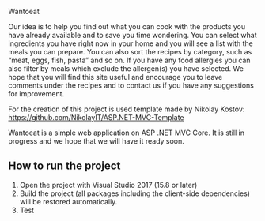 ﻿Wantoeat

Our idea is to help you find out what you can cook with the products you have already available and to save you time wondering. You can select what ingredients you have right now in your home and you will see a list with the meals you can prepare.
You can also sort the recipes by category, such as “meat, eggs, fish, pasta” and so on. If you have any food allergies you can also filter by meals which exclude the allergen(s) you have selected.
We hope that you will find this site useful and encourage you to leave comments under the recipes and to contact us if you have any suggestions for improvement.

For the creation of this project is used template made by Nikolay Kostov:
https://github.com/NikolayIT/ASP.NET-MVC-Template

Wantoeat is a simple web application on ASP .NET MVC Core.
It is still in progress and we hope that we will have it ready soon. 


## How to run the project

1. Open the project with Visual Studio 2017 (15.8 or later)
2. Build the project (all packages including the client-side dependencies) will be restored automatically.
3. Test
